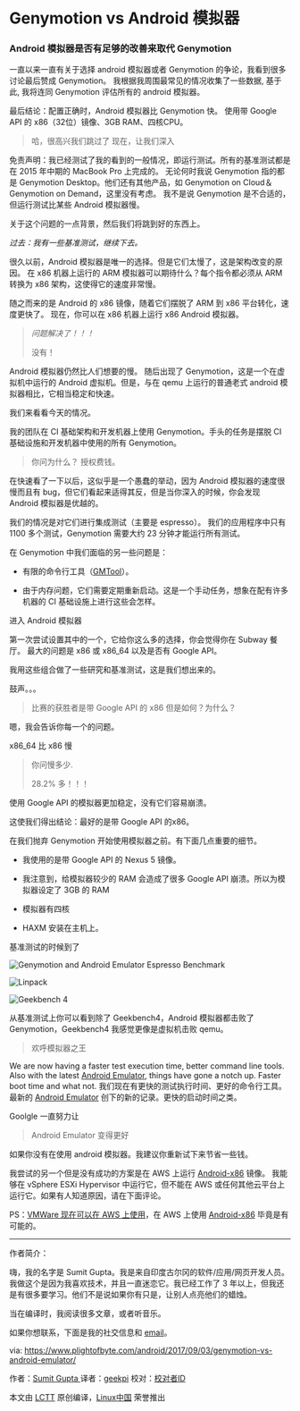 Genymotion vs Android 模拟器
============================================================

### Android 模拟器是否有足够的改善来取代  Genymotion


一直以来一直有关于选择 android 模拟器或者 Genymotion 的争论，我看到很多讨论最后赞成 Genymotion。
我根据我周围最常见的情况收集了一些数据, 基于此, 我将连同 Genymotion 评估所有的 android 模拟器。

最后结论：配置正确时，Android 模拟器比 Genymotion 快。
使用带 Google API 的 x86（32位）镜像、3GB RAM、四核CPU。

> 哈，很高兴我们跳过了
> 现在，让我们深入

免责声明：我已经测试了我的看到的一般情况，即运行测试。所有的基准测试都是在 2015 年中期的 MacBook Pro 上完成的。
无论何时我说 Genymotion 指的都是 Genymotion Desktop。他们还有其他产品，如 Genymotion on Cloud＆Genymotion on Demand，这里没有考虑。
我不是说 Genymotion 是不合适的，但运行测试比某些 Android 模拟器慢。

关于这个问题的一点背景，然后我们将跳到好的东西上。

 _过去：我有一些基准测试，继续下去。_

很久以前，Android 模拟器是唯一的选择。但是它们太慢了，这是架构改变的原因。
在 x86 机器上运行的 ARM 模拟器可以期待什么？每个指令都必须从 ARM 转换为 x86 架构，这使得它的速度非常慢。

随之而来的是 Android 的 x86 镜像，随着它们摆脱了 ARM 到 x86 平台转化，速度更快了。
现在，你可以在 x86 机器上运行 x86 Android 模拟器。

> _问题解决了！！！_ 
> 
> 没有！

Android 模拟器仍然比人们想要的慢。
随后出现了 Genymotion，这是一个在虚拟机中运行的 Android 虚拟机。但是，与在 qemu 上运行的普通老式 android 模拟器相比，它相当稳定和快速。

我们来看看今天的情况。

我的团队在 CI 基础架构和开发机器上使用 Genymotion。手头的任务是摆脱 CI 基础设施和开发机器中使用的所有 Genymotion。

> 你问为什么？
> 授权费钱。

在快速看了一下以后，这似乎是一个愚蠢的举动，因为 Android 模拟器的速度很慢而且有 bug，但它们看起来适得其反，但是当你深入的时候，你会发现 Android 模拟器是优越的。

我们的情况是对它们进行集成测试（主要是 espresso）。
我们的应用程序中只有 1100 多个测试，Genymotion 需要大约 23 分钟才能运行所有测试。

在 Genymotion 中我们面临的另一些问题是：

*   有限的命令行工具（[GMTool][1]）。

*   由于内存问题，它们需要定期重新启动。这是一个手动任务，想象在配有许多机器的 CI 基础设施上进行这些会怎样。

进入 Android 模拟器

第一次尝试设置其中的一个，它给你这么多的选择，你会觉得你在 Subway 餐厅。
最大的问题是 x86 或 x86_64 以及是否有 Google API。

我用这些组合做了一些研究和基准测试，这是我们想出来的。

鼓声。。。

> 比赛的获胜者是带 Google API 的 x86 
> 但是如何？为什么？

嗯，我会告诉你每一个的问题。

x86_64 比 x86 慢

> 你问慢多少.
> 
> 28.2% 多！！！

使用 Google API 的模拟器更加稳定，没有它们容易崩溃。

这使我们得出结论：最好的是带 Google API 的x86。

在我们抛弃 Genymotion 开始使用模拟器之前。有下面几点重要的细节。

*   我使用的是带 Google API 的 Nexus 5 镜像。

*   我注意到，给模拟器较少的 RAM 会造成了很多 Google API 崩溃。所以为模拟器设定了 3GB 的 RAM

*   模拟器有四核

*   HAXM 安装在主机上。

基准测试的时候到了

![Genymotion and Android Emulator Espresso Benchmark](https://d33wubrfki0l68.cloudfront.net/5ffb16e99dbccd5f6e4848d7a1b6b92646fea15f/1356a/assets/images/genymotion-vs-android-emulator/espressobenchmark.png)

![Linpack](https://d33wubrfki0l68.cloudfront.net/e5c28d737abf8dee69333f83657928c362157b4e/ede85/assets/images/genymotion-vs-android-emulator/linpack.png)

![Geekbench 4](https://d33wubrfki0l68.cloudfront.net/b5af78db6d6eddd090d601fcf32c11e7622759f0/b00c1/assets/images/genymotion-vs-android-emulator/geekbench4.png)

从基准测试上你可以看到除了 Geekbench4，Android 模拟器都击败了 Genymotion，Geekbench4 我感觉更像是虚拟机击败 qemu。

> 欢呼模拟器之王

We are now having a faster test execution time, better command line tools. Also with the latest [Android Emulator][2], things have gone a notch up. Faster boot time and what not.
我们现在有更快的测试执行时间、更好的命令行工具。最新的 [Android Emulator][2] 创下的新的记录。更快的启动时间之类。

Goolgle 一直努力让

> Android Emulator 变得更好

如果你没有在使用 android 模拟器。我建议你重新试下来节省一些钱。

我尝试的另一个但是没有成功的方案是在 AWS 上运行 [Android-x86][3] 镜像。
我能够在 vSphere ESXi Hypervisor 中运行它，但不能在 AWS 或任何其他云平台上运行它。如果有人知道原因，请在下面评论。

PS：[VMWare 现在可以在 AWS 上使用][4]，在 AWS 上使用 [Android-x86][5] 毕竟是有可能的。

--------------------------------------------------------------------------------

作者简介：

嗨，我的名字是 Sumit Gupta。我是来自印度古尔冈的软件/应用/网页开发人员。
我做这个是因为我喜欢技术，并且一直迷恋它。我已经工作了 3 年以上，但我还是有很多要学习。他们不是说如果你有只是，让别人点亮他们的蜡烛。

当在编译时，我阅读很多文章，或者听音乐。

如果你想联系，下面是我的社交信息和 [email][6]。

via: https://www.plightofbyte.com/android/2017/09/03/genymotion-vs-android-emulator/

作者：[Sumit Gupta ][a]
译者：[geekpi](https://github.com/geekpi)
校对：[校对者ID](https://github.com/校对者ID)

本文由 [LCTT](https://github.com/LCTT/TranslateProject) 原创编译，[Linux中国](https://linux.cn/) 荣誉推出

[a]:https://www.plightofbyte.com/about-me
[1]:https://docs.genymotion.com/Content/04_Tools/GMTool/GMTool.htm
[2]:https://developer.android.com/studio/releases/emulator.html
[3]:http://www.android-x86.org/
[4]:https://aws.amazon.com/vmware/
[5]:http://www.android-x86.org/
[6]:thesumitgupta@outlook.com
